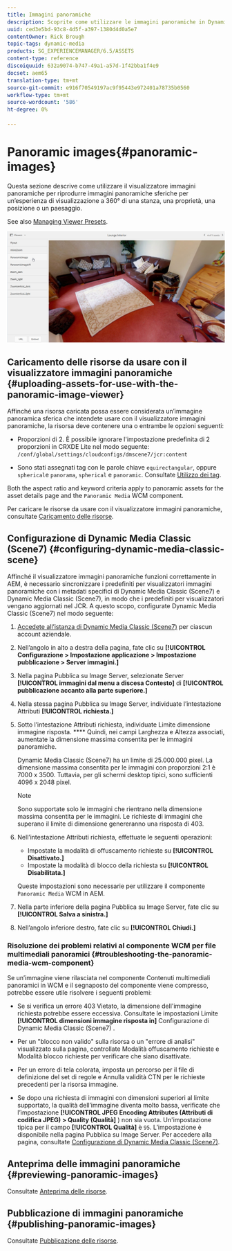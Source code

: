 ```yaml
---
title: Immagini panoramiche
description: Scoprite come utilizzare le immagini panoramiche in Dynamic Media.
uuid: ced3e5bd-93c8-4d5f-a397-1380d4d0a5e7
contentOwner: Rick Brough
topic-tags: dynamic-media
products: SG_EXPERIENCEMANAGER/6.5/ASSETS
content-type: reference
discoiquuid: 632a9074-b747-49a1-a57d-1f42bba1f4e9
docset: aem65
translation-type: tm+mt
source-git-commit: e916f70549197ac9f95443e972401a78735b0560
workflow-type: tm+mt
source-wordcount: '586'
ht-degree: 0%

---
```



# Panoramic images{#panoramic-images}

Questa sezione descrive come utilizzare il visualizzatore immagini panoramiche per riprodurre immagini panoramiche sferiche per un’esperienza di visualizzazione a 360° di una stanza, una proprietà, una posizione o un paesaggio.

See also [Managing Viewer Presets](/help/assets/managing-viewer-presets.md).

![panoramic-image2](assets/panoramic-image2.png)

## Caricamento delle risorse da usare con il visualizzatore immagini panoramiche {#uploading-assets-for-use-with-the-panoramic-image-viewer}

Affinché una risorsa caricata possa essere considerata un’immagine panoramica sferica che intendete usare con il visualizzatore immagini panoramiche, la risorsa deve contenere una o entrambe le opzioni seguenti:

* Proporzioni di 2.
È possibile ignorare l&#39;impostazione predefinita di 2 proporzioni in CRXDE Lite nel modo seguente:
   `/conf/global/settings/cloudconfigs/dmscene7/jcr:content`

* Sono stati assegnati tag con le parole chiave `equirectangular`, oppure `spherical`e `panorama`, `spherical` e `panoramic`. Consultate [Utilizzo dei tag](/help/sites-authoring/tags.md).

Both the aspect ratio and keyword criteria apply to panoramic assets for the asset details page and the `Panoramic Media` WCM component.

Per caricare le risorse da usare con il visualizzatore immagini panoramiche, consultate [Caricamento delle risorse](/help/assets/managing-assets-touch-ui.md#uploading-assets).

## Configurazione di Dynamic Media Classic (Scene7) {#configuring-dynamic-media-classic-scene}

Affinché il visualizzatore immagini panoramiche funzioni correttamente in AEM, è necessario sincronizzare i predefiniti per visualizzatori immagini panoramiche con i metadati specifici di Dynamic Media Classic (Scene7) e Dynamic Media Classic (Scene7), in modo che i predefiniti per visualizzatori vengano aggiornati nel JCR. A questo scopo, configurate Dynamic Media Classic (Scene7) nel modo seguente:

1. [Accedete all’istanza di Dynamic Media Classic (Scene7)](https://www.adobe.com/marketing-cloud/experience-manager/scene7-login.html) per ciascun account aziendale.

1. Nell’angolo in alto a destra della pagina, fate clic su **[!UICONTROL Configurazione > Impostazione applicazione > Impostazione pubblicazione > Server immagini.]**
1. Nella pagina Pubblica su Image Server, selezionate Server **[!UICONTROL immagini dal menu a discesa Contesto]** di **[!UICONTROL pubblicazione accanto alla parte superiore.]**

1. Nella stessa pagina Pubblica su Image Server, individuate l’intestazione Attributi **[!UICONTROL richiesta.]**
1. Sotto l’intestazione Attributi richiesta, individuate Limite dimensione immagine risposta. **** Quindi, nei campi Larghezza e Altezza associati, aumentate la dimensione massima consentita per le immagini panoramiche.

   Dynamic Media Classic (Scene7) ha un limite di 25.000.000 pixel. La dimensione massima consentita per le immagini con proporzioni 2:1 è 7000 x 3500. Tuttavia, per gli schermi desktop tipici, sono sufficienti 4096 x 2048 pixel.

   >[!NOTE]
   >
   >Sono supportate solo le immagini che rientrano nella dimensione massima consentita per le immagini. Le richieste di immagini che superano il limite di dimensione genereranno una risposta di 403.

1. Nell’intestazione Attributi richiesta, effettuate le seguenti operazioni:

   * Impostate la modalità di offuscamento richieste su **[!UICONTROL Disattivato.]**
   * Impostate la modalità di blocco della richiesta su **[!UICONTROL Disabilitata.]**

   Queste impostazioni sono necessarie per utilizzare il componente `Panoramic Media` WCM in AEM.

1. Nella parte inferiore della pagina Pubblica su Image Server, fate clic su **[!UICONTROL Salva a sinistra.]**

1. Nell’angolo inferiore destro, fate clic su **[!UICONTROL Chiudi.]**

### Risoluzione dei problemi relativi al componente WCM per file multimediali panoramici {#troubleshooting-the-panoramic-media-wcm-component}

Se un’immagine viene rilasciata nel componente Contenuti multimediali panoramici in WCM e il segnaposto del componente viene compresso, potrebbe essere utile risolvere i seguenti problemi:

* Se si verifica un errore 403 Vietato, la dimensione dell&#39;immagine richiesta potrebbe essere eccessiva. Consultate le impostazioni Limite **[!UICONTROL dimensioni immagine risposta in]** Configurazione di Dynamic Media Classic (Scene7) [](/help/assets/panoramic-images.md#configuring%20dynamic%20media%20classic%20(scene7)).

* Per un &quot;blocco non valido&quot; sulla risorsa o un &quot;errore di analisi&quot; visualizzato sulla pagina, controllate Modalità offuscamento richieste e Modalità blocco richieste per verificare che siano disattivate.
* Per un errore di tela colorata, imposta un percorso per il file di definizione del set di regole e Annulla validità CTN per le richieste precedenti per la risorsa immagine.
* Se dopo una richiesta di immagini con dimensioni superiori al limite supportato, la qualità dell’immagine diventa molto bassa, verificate che l’impostazione **[!UICONTROL JPEG Encoding Attributes (Attributi di codifica JPEG) > Quality (Qualità]** ) non sia vuota. Un&#39;impostazione tipica per il campo **[!UICONTROL Qualità]** è `95`. L’impostazione è disponibile nella pagina Pubblica su Image Server. Per accedere alla pagina, consultate [Configurazione di Dynamic Media Classic (Scene7)](/help/assets/panoramic-images.md#configuring%20dynamic%20media%20classic%20(scene7)).

## Anteprima delle immagini panoramiche {#previewing-panoramic-images}

Consultate [Anteprima delle risorse](/help/assets/previewing-assets.md).

## Pubblicazione di immagini panoramiche {#publishing-panoramic-images}

Consultate [Pubblicazione delle risorse](/help/assets/publishing-dynamicmedia-assets.md).
